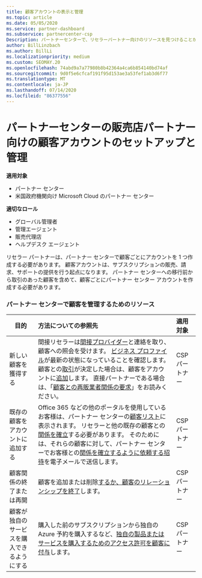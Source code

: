 ```yaml
---
title: 顧客アカウントの表示と管理
ms.topic: article
ms.date: 05/05/2020
ms.service: partner-dashboard
ms.subservice: partnercenter-csp
Description: パートナーセンターで、リセラーパートナー向けのリソースを見つけることができます。 これには、サブスクリプション、請求、またはオファーのサポートを販売する前の顧客アカウントの作成が含まれます。
author: BillLinzbach
ms.author: BillLi
ms.localizationpriority: medium
ms.custom: SEOMAY.20
ms.openlocfilehash: 74abd9a7a77980b8b42364a4ca6b854140bd74af
ms.sourcegitcommit: 9d0f5e6cfcaf191f95d153ae3a53fef1ab3d6f77
ms.translationtype: MT
ms.contentlocale: ja-JP
ms.lasthandoff: 07/14/2020
ms.locfileid: "86377556"
---
```

# <a name="customer-account-setup-and-management-for-reseller-partners-in-partner-center"></a>パートナーセンターの販売店パートナー向けの顧客アカウントのセットアップと管理

**適用対象**

-  パートナー センター
-  米国政府機関向け Microsoft Cloud のパートナー センター

**適切なロール**

- グローバル管理者
- 管理エージェント
- 販売代理店
- ヘルプデスク エージェント

リセラー パートナーは、パートナー センターで顧客ごとにアカウントを 1 つ作成する必要があります。 顧客アカウントは、サブスクリプションの販売、請求、サポートの提供を行う起点になります。 パートナー センターへの移行前から取引のあった顧客を含めて、顧客ごとにパートナー センター アカウントを作成する必要があります。

### <a name="resources-for-working-with-your-customers-on-the-partner-center"></a>パートナー センターで顧客を管理するためのリソース

|**目的**   |**方法についての参照先**   |**適用対象**|
|-----------------|:----------------------------|:--------------|
|新しい顧客を獲得する|間接リセラーは[間接プロバイダー](indirect-reseller-tasks-in-partner-center.md)と連絡を取り、顧客への照会を受けます。 [ビジネス プロファイル](create-a-marketing-profile.md)が最新の状態になっていることを確認します。 顧客との[取引](responding-to-referrals.md)が決定した場合は、顧客をアカウントに[追加](add-a-new-customer.md)します。 直接パートナーである場合は、「[顧客との再販業者関係の要求](request-a-relationship-with-a-customer.md)」をお読みください。|CSP パートナー|
|既存の顧客をアカウントに追加する   | Office 365 などの他のポータルを使用しているお客様は、パートナー センターの[顧客リスト](see-your-customer-list.md)に表示されます。 リセラーと他の既存の顧客との[関係を確立](indirect-reseller-tasks-in-partner-center.md)する必要があります。 そのためには、それらの顧客に対して、パートナー センターでお客様との[関係を確立するように依頼する招待](responding-to-referrals.md)を電子メールで送信します。   | CSP パートナー   |
|顧客関係の終了または再開   | 顧客を追加または削除[するか、顧客のリレーションシップを終了](remove-a-relationship.md)します。  |   CSP パートナー |
|顧客が独自のサービスを購入できるようにする   | 購入した前のサブスクリプションから独自の Azure 予約を購入するなど、[独自の製品またはサービスを購入するためのアクセス許可を顧客に付与](give-customers-permission.md)します。  | CSP パートナー |